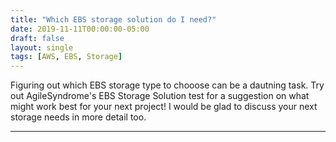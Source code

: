 ```yaml
---
title: "Which EBS storage solution do I need?"
date: 2019-11-11T00:00:00-05:00
draft: false
layout: single
tags: [AWS, EBS, Storage]
---
```


Figuring out which EBS storage type to chooose can be a dautning task.  Try out AgileSyndrome's EBS Storage Solution test for a suggestion on what might work best for your next project! I would be glad to discuss your next storage needs in more detail too. 
<hr/>

<script type="text/javascript" src="https://form.jotform.com/jsform/93144171261147"></script>
